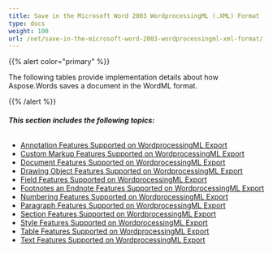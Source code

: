 ```yaml
---
title: Save in the Microsoft Word 2003 WordprocessingML (.XML) Format
type: docs
weight: 100
url: /net/save-in-the-microsoft-word-2003-wordprocessingml-xml-format/
---
```


{{% alert color="primary" %}} 

The following tables provide implementation details about how Aspose.Words saves a document in the WordML format.

{{% /alert %}} 
###### **This section includes the following topics:** 
- [Annotation Features Supported on WordprocessingML Export](/words/net/annotation-features-supported-on-wordprocessingml-export)
- [Custom Markup Features Supported on WordprocessingML Export](/words/net/custom-markup-features-supported-on-wordprocessingml-export)
- [Document Features Supported on WordprocessingML Export](/words/net/document-features-supported-on-wordprocessingml-export)
- [Drawing Object Features Supported on WordprocessingML Export](/words/net/drawing-object-features-supported-on-wordprocessingml-export)
- [Field Features Supported on WordprocessingML Export](/words/net/field-features-supported-on-wordprocessingml-export)
- [Footnotes an Endnote Features Supported on WordprocessingML Export](/words/net/footnotes-an-endnote-features-supported-on-wordprocessingml-export)
- [Numbering Features Supported on WordprocessingML Export](/words/net/numbering-features-supported-on-wordprocessingml-export)
- [Paragraph Features Supported on WordprocessingML Export](/words/net/paragraph-features-supported-on-wordprocessingml-export)
- [Section Features Supported on WordprocessingML Export](/words/net/section-features-supported-on-wordprocessingml-export)
- [Style Features Supported on WordprocessingML Export](/words/net/style-features-supported-on-wordprocessingml-export)
- [Table Features Supported on WordprocessingML Export](/words/net/table-features-supported-on-wordprocessingml-export)
- [Text Features Supported on WordprocessingML Export](/words/net/text-features-supported-on-wordprocessingml-export)
